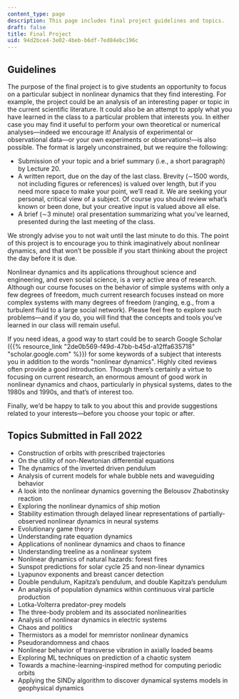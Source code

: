```yaml
---
content_type: page
description: This page includes final project guidelines and topics.
draft: false
title: Final Project
uid: 94d2bce4-3e02-4beb-b6df-7ed84ebc196c
---
```

## Guidelines

The purpose of the final project is to give students an opportunity to focus on a particular subject in nonlinear dynamics that they find interesting. For example, the project could be an analysis of an interesting paper or topic in the current scientific literature. It could also be an attempt to apply what you have learned in the class to a particular problem that interests you. In either case you may find it useful to perform your own theoretical or numerical analyses—indeed we encourage it! Analysis of experimental or observational data—or your own experiments or observations!—is also possible. The format is largely unconstrained, but we require the following:

- Submission of your topic and a brief summary (i.e., a short paragraph) by Lecture 20. 
- A written report, due on the day of the last class. Brevity (∼1500 words, not including figures or references) is valued over length, but if you need more space to make your point, we’ll read it. We are seeking your personal, critical view of a subject. Of course you should review what’s known or been done, but your creative input is valued above all else. 
- A brief (∼3 minute) oral presentation summarizing what you’ve learned, presented during the last meeting of the class.

We strongly advise you to not wait until the last minute to do this. The point of this project is to encourage you to think imaginatively about nonlinear dynamics, and that won’t be possible if you start thinking about the project the day before it is due. 

Nonlinear dynamics and its applications throughout science and engineering, and even social science, is a very active area of research. Although our course focuses on the behavior of simple systems with only a few degrees of freedom, much current research focuses instead on more complex systems with many degrees of freedom (ranging, e.g., from a turbulent fluid to a large social network). Please feel free to explore such problems—and if you do, you will find that the concepts and tools you’ve learned in our class will remain useful. 

If you need ideas, a good way to start could be to search Google Scholar ({{% resource_link "2de0b569-f49d-47bb-b45d-a12ffa635718" "scholar.google.com" %}}) for some keywords of a subject that interests you in addition to the words "nonlinear dynamics". Highly cited reviews often provide a good introduction. Though there’s certainly a virtue to focusing on current research, an enormous amount of good work in nonlinear dynamics and chaos, particularly in physical systems, dates to the 1980s and 1990s, and that’s of interest too. 

Finally, we’d be happy to talk to you about this and provide suggestions related to your interests—before you choose your topic or after.

## Topics Submitted in Fall 2022

- Construction of orbits with prescribed trajectories
- On the utility of non-Newtonian differential equations
- The dynamics of the inverted driven pendulum
- Analysis of current models for whale bubble nets and waveguiding behavior
- A look into the nonlinear dynamics governing the Belousov Zhabotinsky reaction
- Exploring the nonlinear dynamics of ship motion
- Stability estimation through delayed linear representations of partially-observed nonlinear dynamics in neural systems
- Evolutionary game theory
- Understanding rate equation dynamics
- Applications of nonlinear dynamics and chaos to finance
- Understanding treeline as a nonlinear system
- Nonlinear dynamics of natural hazards: forest fires
- Sunspot predictions for solar cycle 25 and non-linear dynamics
- Lyapunov exponents and breast cancer detection
- Double pendulum, Kapitza’s pendulum, and double Kapitza’s pendulum
- An analysis of population dynamics within continuous viral particle production
- Lotka-Volterra predator-prey models
- The three-body problem and its associated nonlinearities
- Analysis of nonlinear dynamics in electric systems
- Chaos and politics
- Thermistors as a model for memristor nonlinear dynamics
- Pseudorandomness and chaos
- Nonlinear behavior of transverse vibration in axially loaded beams
- Exploring ML techniques on prediction of a chaotic system
- Towards a machine-learning-inspired method for computing periodic orbits
- Applying the SINDy algorithm to discover dynamical systems models in geophysical dynamics